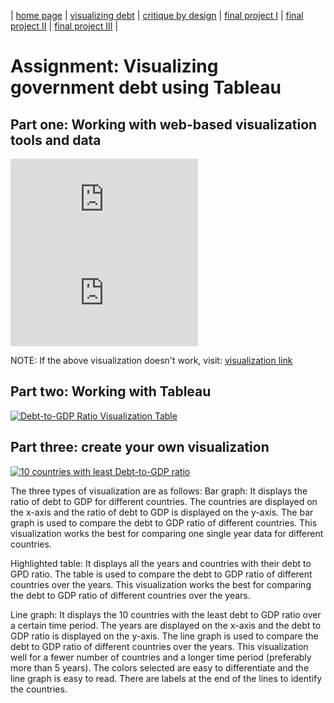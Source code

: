 | [home page](https://cmustudent.github.io/tswd-portfolio-templates/) | [visualizing debt](visualizing-government-debt) | [critique by design](critique-by-design) | [final project I](final-project-part-one) | [final project II](final-project-part-two) | [final project III](final-project-part-three) |

# Assignment: Visualizing government debt using Tableau

## Part one: Working with web-based visualization tools and data

<iframe src="https://data-viewer.oecd.org?chartId=d2be5afd-e069-4657-8a07-fbf31cf4d440" style="border: none"; allowfullscreen="true">;
    <a rel="noopener noreferrer" href="https://data-viewer.oecd.org?chartId=d2be5afd-e069-4657-8a07-fbf31cf4d440" target="_blank">Dataflow</a>
  </iframe><iframe src="https://data-viewer.oecd.org?chartId=d2be5afd-e069-4657-8a07-fbf31cf4d440" style="border: none"; allowfullscreen="true">;
    <a rel="noopener noreferrer" href="https://data-viewer.oecd.org?chartId=d2be5afd-e069-4657-8a07-fbf31cf4d440" target="_blank">Dataflow</a>
  </iframe>

  NOTE: If the above visualization doesn't work, visit: [visualization link](https://data-viewer.oecd.org/?chartId=ab494987-2057-4217-86fa-a616cef44c7e)

## Part two: Working with Tableau

<div class='tableauPlaceholder' id='viz1725830256448' style='position: relative'><noscript><a href='#'><img alt='Debt-to-GDP Ratio Visualization Table ' src='https:&#47;&#47;public.tableau.com&#47;static&#47;images&#47;As&#47;Assignment2Tablaeu&#47;Debt-to-GDPRatioVisualizationTable&#47;1_rss.png' style='border: none' /></a></noscript><object class='tableauViz'  style='display:none;'><param name='host_url' value='https%3A%2F%2Fpublic.tableau.com%2F' /> <param name='embed_code_version' value='3' /> <param name='site_root' value='' /><param name='name' value='Assignment2Tablaeu&#47;Debt-to-GDPRatioVisualizationTable' /><param name='tabs' value='no' /><param name='toolbar' value='yes' /><param name='static_image' value='https:&#47;&#47;public.tableau.com&#47;static&#47;images&#47;As&#47;Assignment2Tablaeu&#47;Debt-to-GDPRatioVisualizationTable&#47;1.png' /> <param name='animate_transition' value='yes' /><param name='display_static_image' value='yes' /><param name='display_spinner' value='yes' /><param name='display_overlay' value='yes' /><param name='display_count' value='yes' /><param name='language' value='en-US' /><param name='filter' value='publish=yes' /></object></div>
<script type='text/javascript'>                    
    var divElement = document.getElementById('viz1725830256448');                    
    var vizElement = divElement.getElementsByTagName('object')[0];                    
    vizElement.style.width='100%';vizElement.style.height=(divElement.offsetWidth*0.75)+'px';                    
    var scriptElement = document.createElement('script');                    
    scriptElement.src = 'https://public.tableau.com/javascripts/api/viz_v1.js';                    
    vizElement.parentNode.insertBefore(scriptElement, vizElement);                
</script>

## Part three: create your own visualization

<div class='tableauPlaceholder' id='viz1725830239103' style='position: relative'><noscript><a href='#'><img alt='10 countries with least Debt-to-GDP ratio ' src='https:&#47;&#47;public.tableau.com&#47;static&#47;images&#47;10&#47;10CountriesLeast&#47;10countrieswithleastDebt-to-GDPratio&#47;1_rss.png' style='border: none' /></a></noscript><object class='tableauViz'  style='display:none;'><param name='host_url' value='https%3A%2F%2Fpublic.tableau.com%2F' /> <param name='embed_code_version' value='3' /> <param name='site_root' value='' /><param name='name' value='10CountriesLeast&#47;10countrieswithleastDebt-to-GDPratio' /><param name='tabs' value='no' /><param name='toolbar' value='yes' /><param name='static_image' value='https:&#47;&#47;public.tableau.com&#47;static&#47;images&#47;10&#47;10CountriesLeast&#47;10countrieswithleastDebt-to-GDPratio&#47;1.png' /> <param name='animate_transition' value='yes' /><param name='display_static_image' value='yes' /><param name='display_spinner' value='yes' /><param name='display_overlay' value='yes' /><param name='display_count' value='yes' /><param name='language' value='en-US' /><param name='filter' value='publish=yes' /></object></div>
<script type='text/javascript'>                    
    var divElement = document.getElementById('viz1725830239103');                    
    var vizElement = divElement.getElementsByTagName('object')[0];                    
    vizElement.style.width='100%';vizElement.style.height=(divElement.offsetWidth*0.75)+'px';                    
    var scriptElement = document.createElement('script');                    
    scriptElement.src = 'https://public.tableau.com/javascripts/api/viz_v1.js';                    
    vizElement.parentNode.insertBefore(scriptElement, vizElement);                
</script>

The three types of visualization are as follows:
Bar graph: It displays the ratio of debt to GDP for different countries. The countries are displayed on the x-axis and the ratio of debt to GDP is displayed on the y-axis. The bar graph is used to compare the debt to GDP ratio of different countries. This visualization works the best for comparing one single year data for different countries.

Highlighted table: It displays all the years and countries with their debt to GPD ratio. The table is used to compare the debt to GDP ratio of different countries over the years. This visualization works the best for comparing the debt to GDP ratio of different countries over the years.

Line graph: It displays the 10 countries with the least debt to GDP ratio over a certain time period. The years are displayed on the x-axis and the debt to GDP ratio is displayed on the y-axis. The line graph is used to compare the debt to GDP ratio of different countries over the years. This visualization well for a fewer number of countries and a longer time period (preferably more than 5 years). The colors selected are easy to differentiate and the line graph is easy to read. There are labels at the end of the lines to identify the countries.
